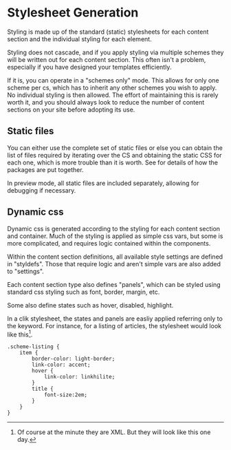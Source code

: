 # Stylesheet Generation

Styling is made up of the standard (static) stylesheets for each content section and the individual styling for each element.

Styling does not cascade, and if you apply styling via multiple schemes they will be written out for each content section. This often isn't a problem, especially if you have designed your templates efficiently.

If it is, you can operate in a "schemes only" mode. This allows for only one scheme per cs, which has to inherit any other schemes you wish to apply. No individual styling is then allowed. The effort of maintaining this is rarely worth it, and you should always look to reduce the number of content sections on your site before adopting its use.

## Static files

You can either use the complete set of static files or else you can obtain the list of files required by iterating over the CS and obtaining the static CSS for each one, which is more trouble than it is worth. See [](#static_files) for details of how the packages are put together.

In preview mode, all static files are included separately, allowing for debugging if necessary.

## Dynamic css

Dynamic css is generated according to the styling for each content section and container. Much of the styling is applied as simple css vars, but some is more complicated, and requires logic contained within the components.

Within the content section definitions, all available style settings are defined in "styldefs". Those that require logic and aren't simple vars are also added to "settings".

Each content section type also defines "panels", which can be styled using standard css styling such as font, border, margin, etc.

Some also define states such as hover, disabled, highlight. 

In a clik stylesheet, the states and panels are easliy applied referring only to the keyword. For instance, for a listing of articles, the stylesheet would look like this[^dream1].

```
.scheme-listing {
	item {
		border-color: light-border;
		link-color: accent;
		hover {
			link-color: linkhilite;
		}
		title {
			font-size:2em;
		}
	}
}
```

[^dream1]: Of course at the minute they are XML. But they will look like this one day.



